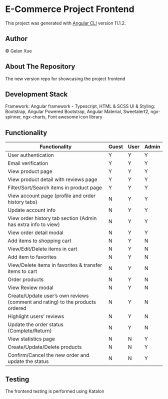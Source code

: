 # E-Commerce Project Frontend

This project was generated with [Angular CLI](https://github.com/angular/angular-cli) version 11.1.2.

## Author

&copy; Gelan Xue

## About The Repository

The new version repo for showcasing the project frontend

## Development Stack

Framework: Angular framework - Typescript, HTML & SCSS
UI & Styling: Bootstrap, Angular Powered Bootstrap, Angular Material, Sweetalert2, ngx-spinner, ngx-charts, Font awesome icon library

## Functionality

| Functionality | Guest | User | Admin |
| ------------- | ----- | ---- | ----- |
| User authentication | Y | Y | Y |
| Email verification | Y | Y | Y |
| View product page | Y | Y | Y |
| View product detail with reviews page | Y | Y | Y |
| Filter/Sort/Search items in product page | Y | Y | Y |
| View account page (profile and order history tabs) | N | Y | Y |
| Update account info | N | Y | Y |
| View order history tab section (Admin has extra info to view) | N | Y | Y |
| View order detail modal | N | Y | Y |
| Add items to shopping cart | N | Y | N |
| View/Edit/Delete items in cart | N | Y | N |
| Add item to favorites | N | Y | N |
| View/Delete items in favorites & transfer items to cart | N | Y | N |
| Order products | N | Y | N |
| View Review modal | N | Y | N |
| Create/Update user’s own reviews (comment and rating) to the products ordered | N | Y | N |
| Highlight users’ reviews | N | Y | N |
| Update the order status (Complete/Return) | N | Y | N |
| View statistics page | N | N | Y |
| Create/Update/Delete products | N | N | Y |
| Confirm/Cancel the new order and update the status | N | N | Y |

## Testing

The frontend testing is performed using Katalon

